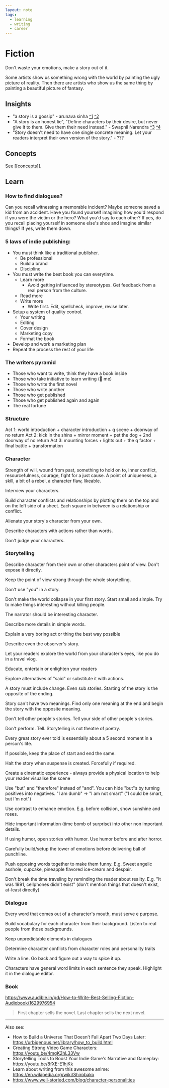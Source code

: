 ```yaml
---
layout: note
tags:
  - learning
  - writing
  - career
---
```


# Fiction

Don't waste your emotions, make a story out of it.

Some artists show us something wrong with the world by painting the ugly picture of reality. Then there are artists who show us the same thing by painting a beautiful picture of fantasy.

## Insights

- "a story is a gossip" - arunava sinha [^1][1] [^2][2]
- "A story is an honest lie", "Define characters by their desire, but never give it to them. Give them their need instead." - Swapnil Narendra [^3][3] [^4][4]
- "Story doesn't need to have one single concrete meaning. Let your readers interpret their own version of the story." - ???

## Concepts

See [[concepts]].

## Learn

### How to find dialogues?

Can you recall witnessing a memorable incident?
Maybe someone saved a kid from an accident. Have you found yourself imagining how you'd respond if you were the victim or the hero?
What you'd say to each other?
If yes, do you recall placing yourself in someone else's shoe and imagine similar things?
If yes, write them down.

### 5 laws of indie publishing:

- You must think like a traditional publisher.
  - Be professional
  - Build a brand
  - Discipline
- You must write the best book you can everytime.
  - Learn more
    - Avoid getting influenced by stereotypes. Get feedback from a real person from the culture.
  - Read more
  - Write more
    - Write first. Edit, spellcheck, improve, revise later.
- Setup a system of quality control.
  - Your writing
  - Editing
  - Cover design
  - Marketing copy
  - Format the book
- Develop and work a marketing plan
- Repeat the process the rest of your life

### The writers pyramid

- Those who want to write, think they have a book inside
- Those who take initiative to learn writing (🙋 me)
- Those who write the first novel
- Those who write another
- Those who get published
- Those who get published again and again
- The real fortune

### Structure

Act 1: world introduction + character introduction + q scene + doorway of no return
Act 2: kick in the shins + mirror moment + pet the dog + 2nd doorway of no return
Act 3: mounting forces + lights out + the q factor + final battle + transformation

### Character

Strength of will, wound from past, something to hold on to, inner conflict, resourcefulness, courage, fight for a just cause. A point of uniqueness, a skill, a bit of a rebel, a character flaw, likeable.

Interview your characters.

Build character conflicts and relationships by plotting them on the top and on the left side of a sheet. Each square in between is a relationship or conflict.

Alienate your story's character from your own.

Describe characters with actions rather than words.

Don't judge your characters.

### Storytelling

Describe character from their own or other characters point of view. Don't expose it directly.

Keep the point of view strong through the whole storytelling.

Don't use "you" in a story.

Don't make the world collapse in your first story. Start small and simple. Try to make things interesting without killing people.

The narrator should be interesting character.

Describe more details in simple words.

Explain a very boring act or thing the best way possible

Describe even the observer's story.

Let your readers explore the world from your character's eyes, like you do in a travel vlog.

Educate, entertain or enlighten your readers

Explore alternatives of "said" or substitute it with actions.

A story must include change. Even sub stories. Starting of the story is the opposite of the ending.

Story can't have two meanings. Find only one meaning at the end and begin the story with the opposite meaning.

Don't tell other people's stories. Tell your side of other people's stories.

Don't perform. Tell. Storytelling is not theatre of poetry.

Every great story ever told is essentially about a 5 second moment in a person's life.

If possible, keep the place of start and end the same.

Halt the story when suspense is created. Forcefully if required.

Create a cinematic experience - always provide a physical location to help your reader visualise the scene

Use "but" and "therefore" instead of "and". You can hide "but"s by turning positives into negatives. "I am dumb" -> "I am not smart" ("I could be smart, but I'm not")

Use contrast to enhance emotion. E.g. before collision, show sunshine and roses.

Hide important information (time bomb of surprise) into other non important details.

If using humor, open stories with humor. Use humor before and after horror.

Carefully build/setup the tower of emotions before delivering ball of punchline.

Push opposing words together to make them funny. E.g. Sweet angelic asshole; cupcake, pineapple flavored ice-cream and despair.

Don't break the time traveling by reminding the reader about reality. E.g. "It was 1991, cellphones didn't exist" (don't mention things that doesn't exist, at-least directly)

### Dialogue

Every word that comes out of a character's mouth, must serve e purpose.

Build vocabulary for each character from their background. Listen to real people from those backgrounds.

Keep unpredictable elements in dialogues

Determine character conflicts from character roles and personality traits

Write a line. Go back and figure out a way to spice it up.

Characters have general word limits in each sentence they speak. Highlight it in the dialogue editor.

### Book

https://www.audible.in/pd/How-to-Write-Best-Selling-Fiction-Audiobook/1629976954

> First chapter sells the novel. Last chapter sells the next novel.

---

Also see:

- How to Build a Universe That Doesn’t Fall Apart Two Days Later: https://urbigenous.net/library/how_to_build.html
- Creating Strong Video Game Characters: https://youtu.be/4mgK2hL33Vw
- Storytelling Tools to Boost Your Indie Game's Narrative and Gameplay: https://youtu.be/8fXE-E1hjKk
- Learn about writing from this awesome anime: https://en.wikipedia.org/wiki/Shirobako
- https://www.well-storied.com/blog/character-personalities

[1]: https://youtu.be/b2Gf4Yh9PW4
[2]: https://arunavasinha.in
[3]: https://youtu.be/Y2KSwaK9N7A
[4]: https://www.aavirbhaav.com
